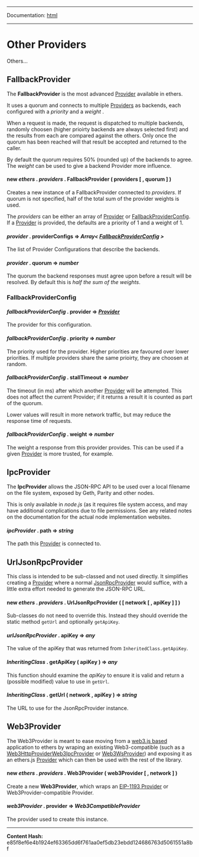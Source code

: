 -----

Documentation: [html](https://docs-beta.ethers.io/)

-----

Other Providers
===============


Others...


FallbackProvider
----------------


The **FallbackProvider** is the most advanced [Provider](../provider) available in
ethers.

It uses a quorum and connects to multiple [Providers](../provider) as backends,
each configured with a *priority* and a *weight* .

When a request is made, the request is dispatched to multiple backends, randomly
choosen (higher prioirty backends are always selected first) and the results from
each are compared against the others. Only once the quorum has been reached will that
result be accepted and returned to the caller.

By default the quorum requires 50% (rounded up) of the backends to agree. The *weight*
can be used to give a backend Provider more influence.


#### **new** *ethers* . *providers* . **FallbackProvider** ( providers [  , quorum ]  ) 

Creates a new instance of a FallbackProvider connected to *providers*. If
quorum is not specified, half of the total sum of the provider weights is
used.

The *providers* can be either an array of [Provider](../provider) or [FallbackProviderConfig](./).
If a [Provider](../provider) is provided, the defaults are a priority of 1 and a weight of 1.




#### *provider* . **providerConfigs** **=>** *Array< [FallbackProviderConfig](./) >*

The list of Provider Configurations that describe the backends.




#### *provider* . **quorum** **=>** *number*

The quorum the backend responses must agree upon before a result will be
resolved. By default this is *half the sum of the weights*.




### FallbackProviderConfig



#### *fallbackProviderConfig* . **provider** **=>** *[Provider](../provider)*

The provider for this configuration.




#### *fallbackProviderConfig* . **priority** **=>** *number*

The priority used for the provider. Higher priorities are favoured over lower
priorities. If multiple providers share the same prioirty, they are choosen
at random.




#### *fallbackProviderConfig* . **stallTimeout** **=>** *number*

The timeout (in ms) after which another [Provider](../provider) will be attempted. This
does not affect the current Provider; if it returns a result it is counted
as part of the quorum.

Lower values will result in more network traffic, but may reduce the response
time of requests.




#### *fallbackProviderConfig* . **weight** **=>** *number*

The weight a response from this provider provides. This can be used if a given
[Provider](../provider) is more trusted, for example.




IpcProvider
-----------


The **IpcProvider** allows the JSON-RPC API to be used over a local
filename on the file system, exposed by Geth, Parity and other nodes.

This is only available in *node.js* (as it requires file system access,
and may have additional complications due to file permissions. See any
related notes on the documentation for the actual node implementation websites.


#### *ipcProvider* . **path** **=>** *string*

The path this [Provider](../provider) is connected to.




UrlJsonRpcProvider
------------------


This class is intended to be sub-classed and not used directly. It
simplifies creating a [Provider](../provider) where a normal [JsonRpcProvider](../jsonrpc-provider)
would suffice, with a little extra effort needed to generate the JSON-RPC
URL.


#### **new** *ethers* . *providers* . **UrlJsonRpcProvider** (  [ network [  , apiKey ]  ]  ) 

Sub-classes do not need to override this. Instead they should override the
static method `getUrl` and optionally `getApiKey`.




#### *urlJsonRpcProvider* . **apiKey** **=>** *any*

The value of the apiKey that was returned from `InheritedClass.getApiKey`.




#### *InheritingClass* . **getApiKey** ( apiKey )  **=>** *any*

This function should examine the *apiKey* to ensure it is valid and
return a (possible modified) value to use in `getUrl`.




#### *InheritingClass* . **getUrl** ( network , apiKey )  **=>** *string*

The URL to use for the JsonRpcProvider instance.




Web3Provider
------------


The Web3Provider is meant to ease moving from a [web3.js based](../../../Users/ricmoo/Development/ethers/ethers.js-v5/https:/github.com/ethereum/web3.js)
application to ethers by wraping an existing Web3-compatible (such as a
[Web3HttpProvider](../../../Users/ricmoo/Development/ethers/ethers.js-v5/https:/github.com/ethereum/web3.js/tree/1.x/packages/web3-providers-http)[Web3IpcProvider](../../../Users/ricmoo/Development/ethers/ethers.js-v5/https:/github.com/ethereum/web3.js/tree/1.x/packages/web3-providers-ipc) or
[Web3WsProvider](../../../Users/ricmoo/Development/ethers/ethers.js-v5/https:/github.com/ethereum/web3.js/tree/1.x/packages/web3-providers-ws)) and exposing it as an ethers.js [Provider](../provider)
which can then be used with the rest of the library.


#### **new** *ethers* . *providers* . **Web3Provider** ( web3Provider [  , network ]  ) 

Create a new **Web3Provider**, which wraps an [EIP-1193 Provider]() or
Web3Provider-compatible Provider.




#### *web3Provider* . **provider** **=>** *Web3CompatibleProvider*

The provider used to create this instance.





-----
**Content Hash:** e85f8ef6e4b1924ef63365dd6f761aa0ef5db23ebdd124686763d5061551a8bf
